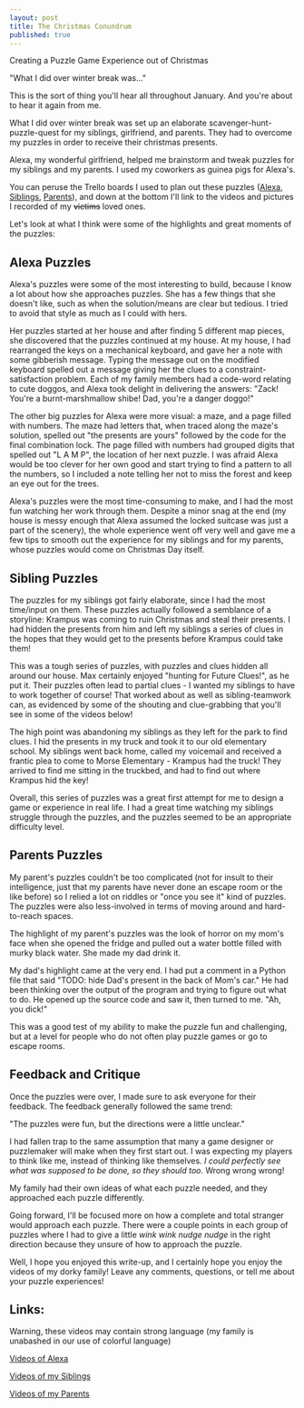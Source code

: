 ```yaml
---
layout: post
title: The Christmas Conundrum
published: true
---
```


Creating a Puzzle Game Experience out of Christmas
<!--more-->
<div class="message">
  "What I did over winter break was..."
</div>

This is the sort of thing you'll hear all throughout January. And you're about to hear it again from me.

What I did over winter break was set up an elaborate scavenger-hunt-puzzle-quest for my siblings, girlfriend, and parents. They had to overcome my puzzles in order to receive their christmas presents.

Alexa, my wonderful girlfriend, helped me brainstorm and tweak puzzles for my siblings and my parents. I used my coworkers as guinea pigs for Alexa's. 

You can peruse the Trello boards I used to plan out these puzzles (<a href="#">Alexa</a>, <a href="https://trello.com/b/f5ZvSXst/cc17-siblings">Siblings</a>, <a href="#">Parents</a>), and down at the bottom I'll link to the videos and pictures I recorded of my ~~victims~~ loved ones.

Let's look at what I think were some of the highlights and great moments of the puzzles:

## Alexa Puzzles

Alexa's puzzles were some of the most interesting to build, because I know a lot about how she approaches puzzles. She has a few things that she doesn't like, such as when the solution/means are clear but tedious. I tried to avoid that style as much as I could with hers. 

Her puzzles started at her house and after finding 5 different map pieces, she discovered that the puzzles continued at my house. At my house, I had rearranged the keys on a mechanical keyboard, and gave her a note with some gibberish message. Typing the message out on the modified keyboard spelled out a message giving her the clues to a constraint-satisfaction problem. Each of my family members had a code-word relating to cute doggos, and Alexa took delight in delivering the answers: "Zack! You're a burnt-marshmallow shibe! Dad, you're a danger doggo!"

The other big puzzles for Alexa were more visual: a maze, and a page filled with numbers. The maze had letters that, when traced along the maze's solution, spelled out "the presents are yours" followed by the code for the final combination lock. The page filled with numbers had grouped digits that spelled out "L A M P", the location of her next puzzle. I was afraid Alexa would be too clever for her own good and start trying to find a pattern to all the numbers, so I included a note telling her not to miss the forest and keep an eye out for the trees. 

Alexa's puzzles were the most time-consuming to make, and I had the most fun watching her work through them. Despite a minor snag at the end (my house is messy enough that Alexa assumed the locked suitcase was just a part of the scenery), the whole experience went off very well and gave me a few tips to smooth out the experience for my siblings and for my parents, whose puzzles would come on Christmas Day itself.


## Sibling Puzzles

The puzzles for my siblings got fairly elaborate, since I had the most time/input on them. These puzzles actually followed a semblance of a storyline: Krampus was coming to ruin Christmas and steal their presents. I had hidden the presents from him and left my siblings a series of clues in the hopes that they would get to the presents before Krampus could take them!

This was a tough series of puzzles, with puzzles and clues hidden all around our house. Max certainly enjoyed "hunting for Future Clues!", as he put it. Their puzzles often lead to partial clues - I wanted my siblings to have to work together of course! That worked about as well as sibling-teamwork can, as evidenced by some of the shouting and clue-grabbing that you'll see in some of the videos below!

The high point was abandoning my siblings as they left for the park to find clues. I hid the presents in my truck and took it to our old elementary school. My siblings went back home, called my voicemail and received a frantic plea to come to Morse Elementary - Krampus had the truck! They arrived to find me sitting in the truckbed, and had to find out where Krampus hid the key!

Overall, this series of puzzles was a great first attempt for me to design a game or experience in real life. I had a great time watching my siblings struggle through the puzzles, and the puzzles seemed to be an appropriate difficulty level. 


## Parents Puzzles

My parent's puzzles couldn't be too complicated (not for insult to their intelligence, just that my parents have never done an escape room or the like before) so I relied a lot on riddles or "once you see it" kind of puzzles. The puzzles were also less-involved in terms of moving around and hard-to-reach spaces.

The highlight of my parent's puzzles was the look of horror on my mom's face when she opened the fridge and pulled out a water bottle filled with murky black water. She made my dad drink it.

My dad's highlight came at the very end. I had put a comment in a Python file that said "TODO: hide Dad's present in the back of Mom's car." He had been thinking over the output of the program and trying to figure out what to do. He opened up the source code and saw it, then turned to me. "Ah, you dick!"

This was a good test of my ability to make the puzzle fun and challenging, but at a level for people who do not often play puzzle games or go to escape rooms.

## Feedback and Critique

Once the puzzles were over, I made sure to ask everyone for their feedback. The feedback generally followed the same trend:

<div class="message">
  "The puzzles were fun, but the directions were a little unclear."
</div>

I had fallen trap to the same assumption that many a game designer or puzzlemaker will make when they first start out. I was expecting my players to think like me, instead of thinking like themselves. _I could perfectly see what was supposed to be done, so they should too._ Wrong wrong wrong! 

My family had their own ideas of what each puzzle needed, and they approached each puzzle differently.

Going forward, I'll be focused more on how a complete and total stranger would approach each puzzle. There were a couple points in each group of puzzles where I had to give a little _wink wink nudge nudge_ in the right direction because they unsure of how to approach the puzzle.

Well, I hope you enjoyed this write-up, and I certainly hope you enjoy the videos of my dorky family! Leave any comments, questions, or tell me about your puzzle experiences!


## Links:
Warning, these videos may contain strong language (my family is unabashed in our use of colorful language)

<a href="https://www.youtube.com/playlist?list=PLZQpCeENjEMQxG4kYuy0-FZIcePdraouf">Videos of Alexa</a>

<a href="https://www.youtube.com/playlist?list=PLZQpCeENjEMSe2bCXV0HcC_dFv244mtdq">Videos of my Siblings</a>

<a href="https://www.youtube.com/playlist?list=PLZQpCeENjEMTem0KM0ZU-8gR-CMatO-Zg">Videos of my Parents</a>